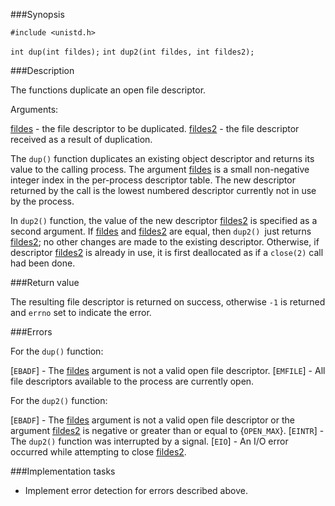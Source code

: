 ###Synopsis

`#include <unistd.h>`

`int dup(int fildes);`
`int dup2(int fildes, int fildes2);`

###Description

The functions duplicate an open file descriptor.

Arguments:
    
<u>fildes</u> - the file descriptor to be duplicated.
<u>fildes2</u> - the file descriptor received as a result of duplication.


The `dup()` function duplicates an existing object descriptor and returns its value to the calling process.  The argument <u>fildes</u> is a small non-negative integer index in the per-process descriptor table. The new descriptor returned by the call is the lowest numbered descriptor currently not in use by the process.

In `dup2()` function, the value of the new descriptor <u>fildes2</u> is specified as a second argument.  If <u>fildes</u> and <u>fildes2</u> are equal, then `dup2() `just returns <u>fildes2</u>; no other changes are made to the existing descriptor.  Otherwise, if descriptor <u>fildes2</u> is already in use, it is first deallocated as if a `close(2)` call had been done.

###Return value

The resulting file descriptor is returned on success,  otherwise `-1` is returned and `errno` set to indicate the error.

###Errors

For the `dup()` function:

[`EBADF`] - The <u>fildes</u> argument is not a valid open file descriptor.
[`EMFILE`] - All file descriptors available to the process are currently open.

For the `dup2()` function:

[`EBADF`] - The <u>fildes</u> argument is not a valid open file descriptor or the argument <u>fildes2</u> is negative or greater than or equal to {`OPEN_MAX`}.
[`EINTR`] - The `dup2()` function was interrupted by a signal.
[`EIO`] -  An I/O error occurred while attempting to close <u>fildes2</u>.

###Implementation tasks

* Implement error detection for errors described above.